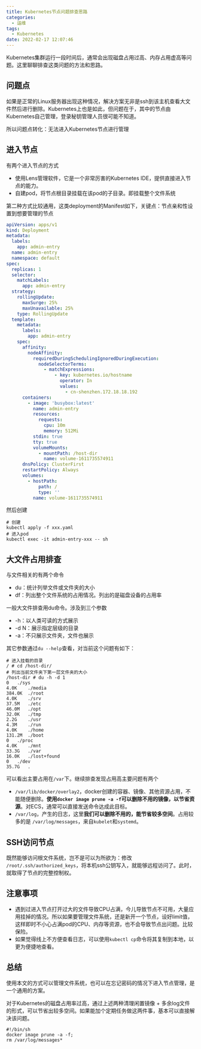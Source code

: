 ```yaml
---
title: Kubernetes节点问题排查思路
categories:
  - 运维
tags:
  - Kubernetes
date: 2022-02-17 12:07:46
---
```


Kubernetes集群运行一段时间后，通常会出现磁盘占用过高、内存占用虚高等问题。这里聊聊排查这类问题的方法和思路。

<!-- more -->

## 问题点

如果是正常的Linux服务器出现这种情况，解决方案无非是ssh到该主机查看大文件然后进行删除。Kubernetes上也是如此，但问题在于，其中的节点由Kubernetes自己管理，登录秘钥管理人员很可能不知道。

所以问题点转化：无法进入Kubernetes节点进行管理

## 进入节点

有两个进入节点的方式

- 使用Lens管理软件，它是一个非常厉害的Kubernetes IDE，提供直接进入节点的能力。
- 自建pod，将节点根目录挂载在该pod的子目录。即挂载整个文件系统

第二种方式比较通用，这类deployment的Manifest如下，关键点：节点亲和性设置到想要管理的节点

```yaml
apiVersion: apps/v1
kind: Deployment
metadata:
  labels:
    app: admin-entry
  name: admin-entry
  namespace: default
spec:
  replicas: 1
  selector:
    matchLabels:
      app: admin-entry
  strategy:
    rollingUpdate:
      maxSurge: 25%
      maxUnavailable: 25%
    type: RollingUpdate
  template:
    metadata:
      labels:
        app: admin-entry
    spec:
      affinity:
        nodeAffinity:
          requiredDuringSchedulingIgnoredDuringExecution:
            nodeSelectorTerms:
              - matchExpressions:
                  - key: kubernetes.io/hostname
                    operator: In
                    values:
                      - cn-shenzhen.172.18.18.192
      containers:
        - image: 'busybox:latest'
          name: admin-entry
          resources:
            requests:
              cpu: 10m
              memory: 512Mi
          stdin: true
          tty: true
          volumeMounts:
            - mountPath: /host-dir
              name: volume-1611735574911
      dnsPolicy: ClusterFirst
      restartPolicy: Always
      volumes:
        - hostPath:
            path: /
            type: ''
          name: volume-1611735574911
```

然后创建

```shell
# 创建
kubectl apply -f xxx.yaml
# 进入pod
kubectl exec -it admin-entry-xxx -- sh
```

## 大文件占用排查

与文件相关的有两个命令

- du：统计列举文件或文件夹的大小
- df：列出整个文件系统的占用情况。列出的是磁盘设备的占用率

一般大文件排查用du命令。涉及到三个参数

- -h：以人类可读的方式展示
- -d N：展示指定层级的目录
- -a：不只展示文件夹，文件也展示

其它参数通过`du --help`查看，对当前这个问题有如下：

```shell
# 进入挂载的目录
/ # cd /host-dir/
# 列出当前文件夹下第一层文件夹的大小
/host-dir # du -h -d 1
0	./sys
4.0K	./media
384.0K	./root
4.0K	./srv
37.5M	./etc
46.0M	./opt
32.0K	./tmp
2.2G	./usr
4.3M	./run
4.0K	./home
131.2M	./boot
0	./proc
4.0K	./mnt
33.3G	./var
16.0K	./lost+found
0	./dev
35.7G	.
```

可以看出主要占用在`/var`下。继续排查发现占用高主要问题有两个

- `/var/lib/docker/overlay2`，docker创建的容器、镜像、其他资源占用，不能随便删除。**使用`docker image prune -a -f`可以删除不用的镜像，以节省资源**。对ECS，通常可以直接发送命令达成此目标。
- `/var/log`，产生的日志，这里**我们可以删除不用的，能节省较多空间**。占用较多的是 `/var/log/messages`，来自`kubelet`和`systemd`。

## SSH访问节点

既然能够访问根文件系统，岂不是可以为所欲为：修改 `/root/.ssh/authorized_keys`，将本机ssh公钥写入，就能够远程访问了。此时，就取得了节点的完整控制权。

## 注意事项

- 遇到过进入节点打开过大的文件导致CPU占满，今儿导致节点不可用，大量应用挂掉的情况。所以如果要管理文件系统，还是新开一个节点，设好limit值，这样即时不小心占满pod的CPU、内存等资源，也不会导致节点出问题。比较保险。
- 如果觉得线上不方便查看日志，可以使用`kubectl cp`命令将其复制到本地，以更为便捷地查看。

## 总结

使用本文的方式可以管理文件系统，也可以在忘记密码的情况下进入节点管理，是一个通用的方案。

对于Kubernetes的磁盘占用率过高，通过上述两种清理闲置镜像 + 多余log文件的形式，可以节省出较多空间。如果能加个定期任务做这两件事，基本可以直接解决该问题。

```shell
#!/bin/sh
docker image prune -a -f;
rm /var/log/messages*
```

